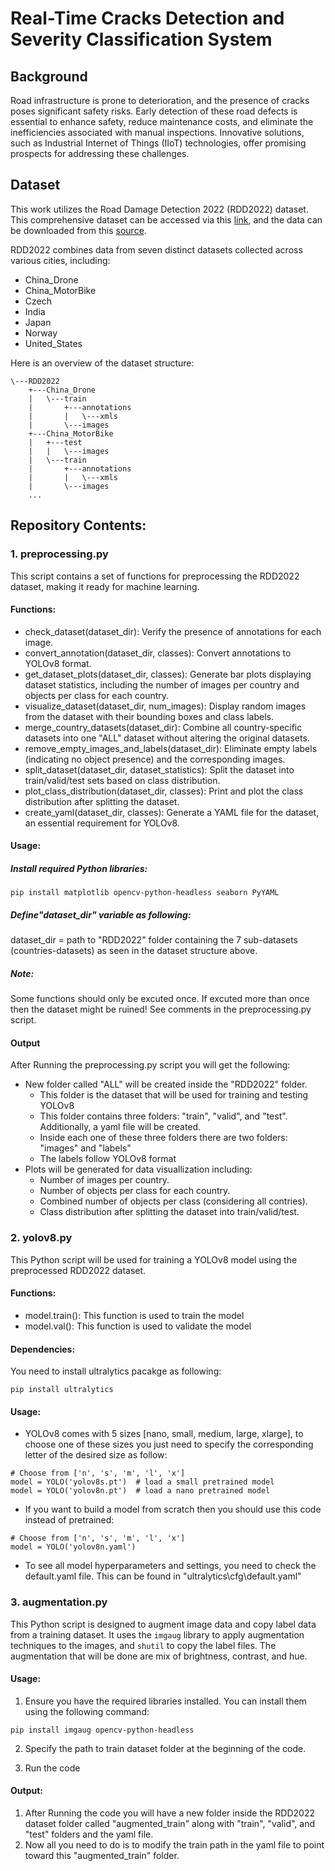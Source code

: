 # Real-Time Cracks Detection and Severity Classification System

## Background
Road infrastructure is prone to deterioration, and the presence of cracks poses significant safety risks. Early detection of these road defects is essential to enhance safety, reduce maintenance costs, and eliminate the inefficiencies associated with manual inspections. Innovative solutions, such as Industrial Internet of Things (IIoT) technologies, offer promising prospects for addressing these challenges.


## Dataset
This work utilizes the Road Damage Detection 2022 (RDD2022) dataset. This comprehensive dataset can be accessed via this [link](https://doi.org/10.48550/arXiv.2209.08538), and the data can be downloaded from this [source](https://figshare.com/articles/dataset/RDD2022_-_The_multi-national_Road_Damage_Dataset_released_through_CRDDC_2022/21431547?file=38030820).

RDD2022 combines data from seven distinct datasets collected across various cities, including:
- China_Drone
- China_MotorBike
- Czech
- India
- Japan
- Norway
- United_States

Here is an overview of the dataset structure:


```plaintext
\---RDD2022
    +---China_Drone
    |   \---train
    |       +---annotations
    |       |   \---xmls
    |       \---images
    +---China_MotorBike
    |   +---test
    |   |   \---images
    |   \---train
    |       +---annotations
    |       |   \---xmls
    |       \---images
    ...
```


## Repository Contents:

### 1. preprocessing.py
This script contains a set of functions for preprocessing the RDD2022 dataset, making it ready for machine learning.

#### Functions:

* check_dataset(dataset_dir): Verify the presence of annotations for each image.
* convert_annotation(dataset_dir, classes): Convert annotations to YOLOv8 format.
* get_dataset_plots(dataset_dir, classes): Generate bar plots displaying dataset statistics, including the number of images per country and objects per class for each country.
* visualize_dataset(dataset_dir, num_images): Display random images from the dataset with their bounding boxes and class labels.
* merge_country_datasets(dataset_dir): Combine all country-specific datasets into one "ALL" dataset without altering the original datasets.
* remove_empty_images_and_labels(dataset_dir): Eliminate empty labels (indicating no object presence) and the corresponding images.
* split_dataset(dataset_dir, dataset_statistics): Split the dataset into train/valid/test sets based on class distribution.
* plot_class_distribution(dataset_dir, classes): Print and plot the class distribution after splitting the dataset.
* create_yaml(dataset_dir, classes): Generate a YAML file for the dataset, an essential requirement for YOLOv8.


#### Usage:

##### Install required Python libraries:

```
pip install matplotlib opencv-python-headless seaborn PyYAML
```

##### Define"dataset_dir" variable as following:
dataset_dir = path to "RDD2022" folder containing the 7 sub-datasets (countries-datasets) as seen in the dataset structure above.

##### Note:
Some functions should only be excuted once. If excuted more than once then the dataset might be ruined! See comments in the preprocessing.py script.

#### Output
After Running the preprocessing.py script you will get the following:

- New folder called "ALL" will be created inside the "RDD2022" folder.
	- This folder is the dataset that will be used for training and testing YOLOv8
	- This folder contains three folders: "train", "valid", and "test". Additionally, a yaml file will be created.
	- Inside each one of these three folders there are two folders: "images" and "labels"
	- The labels follow YOLOv8 format
- Plots will be generated for data visuallization including:
	- Number of images per country.
	- Number of objects per class for each country.
	- Combined number of objects per class (considering all contries).
	- Class distribution after splitting the dataset into train/valid/test.

### 2. yolov8.py

This Python script will be used for training a YOLOv8 model using the preprocessed RDD2022 dataset.

#### Functions:

* model.train(): This function is used to train the model
* model.val(): This function is used to validate the model

#### Dependencies:

You need to install ultralytics pacakge as following:

```
pip install ultralytics
```

#### Usage:

* YOLOv8 comes with 5 sizes [nano, small, medium, large, xlarge], to choose one of these sizes you just need to specify the corresponding letter of the desired size as follow:

```
# Choose from ['n', 's', 'm', 'l', 'x']
model = YOLO('yolov8s.pt')  # load a small pretrained model
model = YOLO('yolov8n.pt')  # load a nano pretrained model

```

* If you want to build a model from scratch then you should use this code instead of pretrained:

```
# Choose from ['n', 's', 'm', 'l', 'x']
model = YOLO('yolov8n.yaml')
```

* To see all model hyperparameters and settings, you need to check the default.yaml file.
This can be found in "ultralytics\cfg\default.yaml"


### 3. augmentation.py
This Python script is designed to augment image data and copy label data from a training dataset. It uses the `imgaug` library to apply augmentation techniques to the images, and `shutil` to copy the label files.
The augmentation that will be done are mix of brightness, contrast, and hue.


#### Usage:

1. Ensure you have the required libraries installed. You can install them using the following command:

```
pip install imgaug opencv-python-headless
```

2. Specify the path to train dataset folder at the beginning of the code.

3. Run the code

#### Output:

1. After Running the code you will have a new folder inside the RDD2022 dataset folder called "augmented_train" along with "train", "valid", and "test" folders and the yaml file.
2. Now all you need to do is to modify the train path in the yaml file to point toward this "augmented_train" folder.



